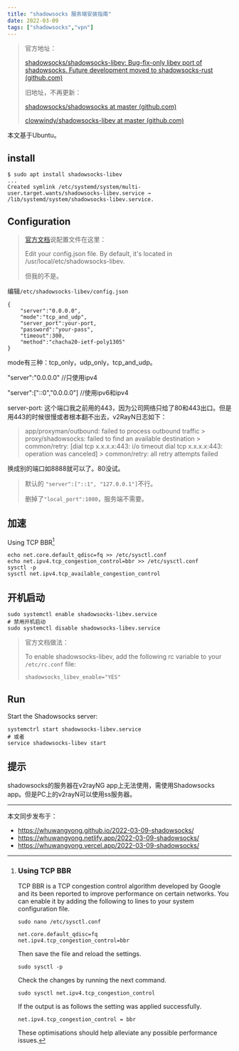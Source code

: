 ```yaml
---
title: "shadowsocks 服务端安装指南"
date: 2022-03-09
tags: ["shadowsocks","vpn"]
---
```


> 官方地址：
>
> [shadowsocks/shadowsocks-libev: Bug-fix-only libev port of shadowsocks. Future development moved to shadowsocks-rust (github.com)](https://github.com/shadowsocks/shadowsocks-libev)
>
> 旧地址，不再更新：
>
> [shadowsocks/shadowsocks at master (github.com)](https://github.com/shadowsocks/shadowsocks/tree/master)
>
> [clowwindy/shadowsocks-libev at master (github.com)](https://github.com/clowwindy/shadowsocks-libev/tree/master)
>

本文基于Ubuntu。

## install

```shell
$ sudo apt install shadowsocks-libev
...
Created symlink /etc/systemd/system/multi-user.target.wants/shadowsocks-libev.service → /lib/systemd/system/shadowsocks-libev.service.
```

## Configuration

> [官方文档](https://github.com/shadowsocks/shadowsocks-libev#configure-and-start-the-service)说配置文件在这里：
>
> Edit your config.json file. By default, it's located in /usr/local/etc/shadowsocks-libev.
>
> 但我的不是。
>

编辑`/etc/shadowsocks-libev/config.json`

```shell
{
    "server":"0.0.0.0",
    "mode":"tcp_and_udp",
    "server_port":your-port,
    "password":"your-pass",
    "timeout":300,
    "method":"chacha20-ietf-poly1305"
}
```

mode有三种：tcp_only，udp_only，tcp_and_udp。

"server":"0.0.0.0" //只使用ipv4

"server":["::0","0.0.0.0"] //使用ipv6和ipv4

server-port: 这个端口我之前用的443，因为公司网络只给了80和443出口。但是用443的时候很慢或者根本翻不出去，v2RayN日志如下：

> app/proxyman/outbound: failed to process outbound traffic > proxy/shadowsocks: failed to find an available destination > common/retry: [dial tcp x.x.x.x:443: i/o timeout dial tcp x.x.x.x:443: operation was canceled] > common/retry: all retry attempts failed
>

换成别的端口如8888就可以了。80没试。

> 默认的 `"server":["::1", "127.0.0.1"]`不行。
>
> 删掉了`"local_port":1080`，服务端不需要。
>

## 加速

Using TCP BBR[^1]

```shell
echo net.core.default_qdisc=fq >> /etc/sysctl.conf
echo net.ipv4.tcp_congestion_control=bbr >> /etc/sysctl.conf
sysctl -p
sysctl net.ipv4.tcp_available_congestion_control
```

## 开机启动

```shell
sudo systemctl enable shadowsocks-libev.service
# 禁用开机启动
sudo systemctl disable shadowsocks-libev.service
```

> 官方文档做法：
>
> To enable shadowsocks-libev, add the following rc variable to your `/etc/rc.conf` file:
>
> ```
> shadowsocks_libev_enable="YES"
> ```
>

## Run

Start the Shadowsocks server:

```shell
systemctrl start shadowsocks-libev.service
# 或者
service shadowsocks-libev start
```

## 提示

shadowsocks的服务器在v2rayNG app上无法使用，需使用Shadowsocks app。但是PC上的v2rayN可以使用ss服务器。


[^1]: ### Using TCP BBR

    TCP BBR is a TCP congestion control algorithm developed by Google and its been reported to improve performance on certain networks. You can enable it by adding the following to lines to your system configuration file.

    ```
    sudo nano /etc/sysctl.conf
    ```

    ```
    net.core.default_qdisc=fq
    net.ipv4.tcp_congestion_control=bbr
    ```

    Then save the file and reload the settings.

    ```
    sudo sysctl -p
    ```

    Check the changes by running the next command.

    ```
    sudo sysctl net.ipv4.tcp_congestion_control
    ```

    If the output is as follows the setting was applied successfully.

    ```
    net.ipv4.tcp_congestion_control = bbr
    ```

    These optimisations should help alleviate any possible performance issues.




---
本文同步发布于：
- https://whuwangyong.github.io/2022-03-09-shadowsocks/
- https://whuwangyong.netlify.app/2022-03-09-shadowsocks/
- https://whuwangyong.vercel.app/2022-03-09-shadowsocks/